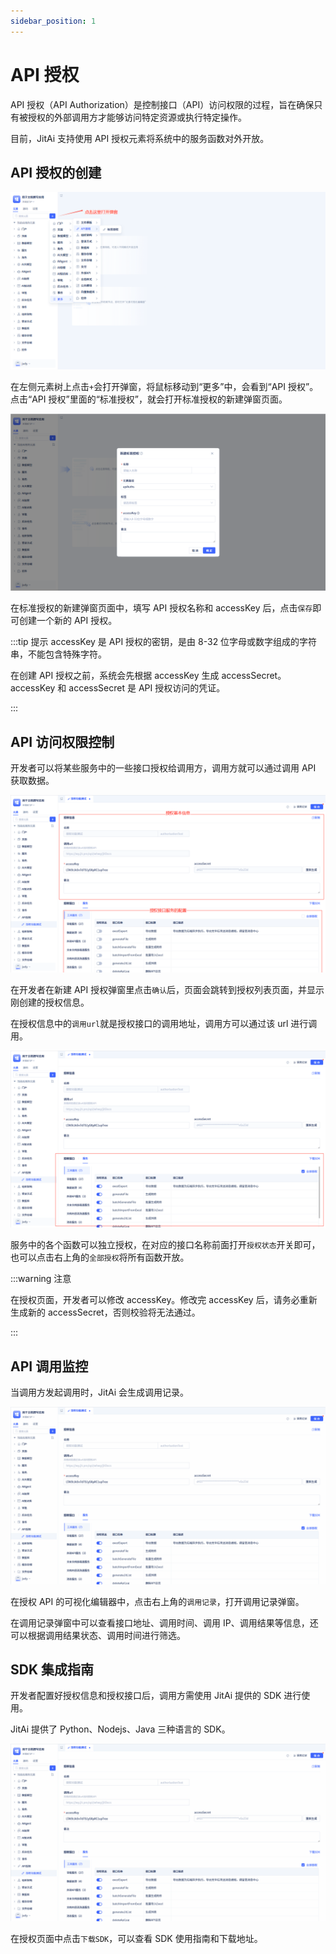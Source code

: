 ```yaml
---
sidebar_position: 1
---
```


# API 授权

API 授权（API Authorization）是控制接口（API）访问权限的过程，旨在确保只有被授权的外部调用方才能够访问特定资源或执行特定操作。

目前，JitAi 支持使用 API 授权元素将系统中的服务函数对外开放。

## API 授权的创建

![API 授权的创建](./img/api_2025-08-26_15-21-40.png)

在左侧元素树上点击`+`会打开弹窗，将鼠标移动到“更多”中，会看到“API 授权”。点击“API 授权”里面的“标准授权”，就会打开标准授权的新建弹窗页面。

![API 新建弹窗](./img/api_2025-08-26_15-26-59.png)

在标准授权的新建弹窗页面中，填写 API 授权名称和 accessKey 后，点击`保存`即可创建一个新的 API 授权。

:::tip 提示
accessKey 是 API 授权的密钥，是由 8-32 位字母或数字组成的字符串，不能包含特殊字符。

在创建 API 授权之前，系统会先根据 accessKey 生成 accessSecret。accessKey 和 accessSecret 是 API 授权访问的凭证。

:::

## API 访问权限控制

开发者可以将某些服务中的一些接口授权给调用方，调用方就可以通过调用 API 获取数据。

![授权编辑](./img/api_2025-08-26_15-38-56.png)

在开发者在新建 API 授权弹窗里点击`确认`后，页面会跳转到授权列表页面，并显示刚创建的授权信息。

在授权信息中的`调用url`就是授权接口的调用地址，调用方可以通过该 url 进行调用。

![授权列表](./img/api_2025-08-26_15-44-40.png)

服务中的各个函数可以独立授权，在对应的接口名称前面打开`授权状态`开关即可，也可以点击右上角的`全部授权`将所有函数开放。

:::warning 注意

在授权页面，开发者可以修改 accessKey。修改完 accessKey 后，请务必重新生成新的 accessSecret，否则校验将无法通过。

:::

## API 调用监控

当调用方发起调用时，JitAi 会生成调用记录。

![调用记录](./img/api_2025-08-26_15-50-10.gif)

在授权 API 的可视化编辑器中，点击右上角的`调用记录`，打开调用记录弹窗。

在调用记录弹窗中可以查看接口地址、调用时间、调用 IP、调用结果等信息，还可以根据调用结果状态、调用时间进行筛选。

## SDK 集成指南

开发者配置好授权信息和授权接口后，调用方需使用 JitAi 提供的 SDK 进行使用。

JitAi 提供了 Python、Nodejs、Java 三种语言的 SDK。

![SDK 集成](./img/api_2025-08-26_15-55-36.gif)

在授权页面中点击`下载SDK`，可以查看 SDK 使用指南和下载地址。
